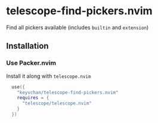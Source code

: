 # telescope-find-pickers.nvim

Find all pickers available (includes `builtin` and `extension`)

## Installation

### Use Packer.nvim

Install it along with `telescope.nvim`

```lua
  use({
    "keyvchan/telescope-find-pickers.nvim"
    requires = {
      "telescope/telescope.nvim"
    }
  })
```
